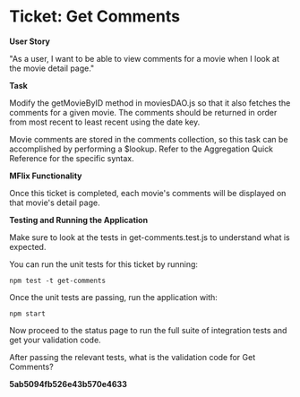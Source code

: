 # Ticket: Get Comments

**User Story**

"As a user, I want to be able to view comments for a movie when I look at the movie detail page."

**Task**

Modify the getMovieByID method in moviesDAO.js so that it also fetches the comments for a given movie. The comments should be returned in order from most recent to least recent using the date key.

Movie comments are stored in the comments collection, so this task can be accomplished by performing a $lookup. Refer to the Aggregation Quick Reference for the specific syntax.

**MFlix Functionality**

Once this ticket is completed, each movie's comments will be displayed on that movie's detail page.

**Testing and Running the Application**

Make sure to look at the tests in get-comments.test.js to understand what is expected.

You can run the unit tests for this ticket by running:

```
npm test -t get-comments
```

Once the unit tests are passing, run the application with:

```
npm start
```

Now proceed to the status page to run the full suite of integration tests and get your validation code.

After passing the relevant tests, what is the validation code for Get Comments?

**5ab5094fb526e43b570e4633**
